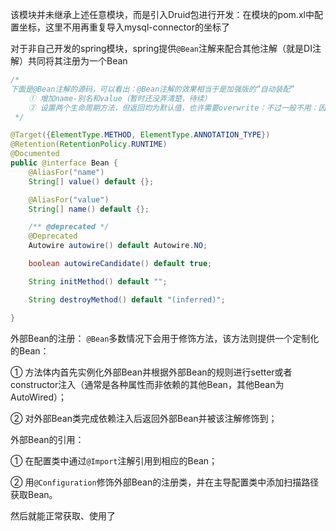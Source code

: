 该模块并未继承上述任意模块，而是引入Druid包进行开发：在模块的pom.xl中配置坐标，这里不用再重复导入mysql-connector的坐标了

对于非自己开发的spring模块，spring提供`@Bean`注解来配合其他注解（就是DI注解）共同将其注册为一个Bean

```java
/* 
下面是@Bean注解的源码，可以看出：@Bean注解的效果相当于是加强版的“自动装配”
    ① 增加name-别名和value（暂时还没弄清楚，待续）
    ② 设置两个生命周期方法，但返回均为默认值，也许需要overwrite：不过一般不用：因为是别人开发的jar包
 */

@Target({ElementType.METHOD, ElementType.ANNOTATION_TYPE})
@Retention(RetentionPolicy.RUNTIME)
@Documented
public @interface Bean {
    @AliasFor("name")
    String[] value() default {};

    @AliasFor("value")
    String[] name() default {};

    /** @deprecated */
    @Deprecated
    Autowire autowire() default Autowire.NO;

    boolean autowireCandidate() default true;

    String initMethod() default "";

    String destroyMethod() default "(inferred)";

}
```

外部Bean的注册：
`@Bean`多数情况下会用于修饰方法，该方法则提供一个定制化的Bean：

① 方法体内首先实例化外部Bean并根据外部Bean的规则进行setter或者constructor注入（通常是各种属性而非依赖的其他Bean，其他Bean为AutoWired）；

② 对外部Bean类完成依赖注入后返回外部Bean并被该注解修饰到；

外部Bean的引用：

① 在配置类中通过`@Import`注解引用到相应的Bean；

② 用`@Configuration`修饰外部Bean的注册类，并在主导配置类中添加扫描路径获取Bean。

然后就能正常获取、使用了